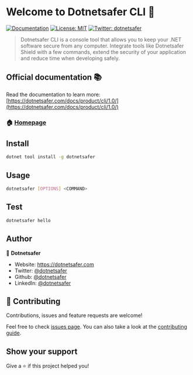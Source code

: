 # Welcome to Dotnetsafer CLI 👋
[![Documentation](https://img.shields.io/badge/documentation-yes-brightgreen.svg)](https://dotnetsafer.com/docs/cli/1.0)
[![License: MIT](https://img.shields.io/badge/License-MIT-yellow.svg)](#)
[![Twitter: dotnetsafer](https://img.shields.io/twitter/follow/dotnetsafer.svg?style=social)](https://twitter.com/dotnetsafer)

> Dotnetsafer CLI is a console tool that allows you to keep your .NET software secure from any computer.
> Integrate tools like Dotnetsafer Shield with a few commands, extend the security of your application and reduce time when developing safely.

## Official documentation 📚
Read the documentation to learn more: [https://dotnetsafer.com/docs/product/cli/1.0/](https://dotnetsafer.com/docs/product/cli/1.0/)

### 🏠 [Homepage](https://dotnetsafer.com)

## Install

```sh
dotnet tool install -g dotnetsafer
```

## Usage

```sh
dotnetsafer [OPTIONS] <COMMAND>
```

## Test

```sh
dotnetsafer hello
```

## Author

👤 **Dotnetsafer**

* Website: https://dotnetsafer.com
* Twitter: [@dotnetsafer](https://twitter.com/dotnetsafer)
* Github: [@dotnetsafer](https://github.com/dotnetsafer)
* LinkedIn: [@dotnetsafer](https://www.linkedin.com/company/dotnetsafer)

## 🤝 Contributing

Contributions, issues and feature requests are welcome!

Feel free to check [issues page](https://dotnetsafer.com/docs/overview). You can also take a look at the [contributing guide](https://github.com/dotnetsafer/cli/CONTRIBUTING.md).

## Show your support

Give a ⭐️ if this project helped you!
